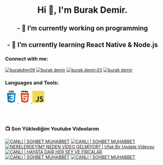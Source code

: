 <h1 align="center">Hi 👋, I'm Burak Demir.</h1>
<h2 align="center">- 🔭 I’m currently working on programming</h2>
<h2 align="center">- 🌱 I’m currently learning React Native & Node.js</h2>

<h3 align="left">Connect with me:</h3>
<p align="left">
<a href="https://twitter.com/burakdmr09" target="blank"><img align="center" src="https://raw.githubusercontent.com/rahuldkjain/github-profile-readme-generator/master/src/images/icons/Social/twitter.svg" alt="burakdmr09" height="30" width="40" /></a>
<a href="https://linkedin.com/in/burak-demir-8a5410189/" target="blank"><img align="center" src="https://raw.githubusercontent.com/rahuldkjain/github-profile-readme-generator/master/src/images/icons/Social/linked-in-alt.svg" alt="burak demir" height="30" width="40" /></a>
<a href="https://www.instagram.com/burakdmr.dev/" target="blank"><img align="center" src="https://raw.githubusercontent.com/rahuldkjain/github-profile-readme-generator/master/src/images/icons/Social/instagram.svg" alt="burak.demir.03" height="30" width="40" /></a>
<a href="https://www.youtube.com/channel/UCDdNshkQY13SfUZh4JgkcQg" target="blank"><img align="center" src="https://raw.githubusercontent.com/rahuldkjain/github-profile-readme-generator/master/src/images/icons/Social/youtube.svg" alt="burak demir" height="30" width="40" /></a>
</p>

<h3 align="left">Languages and Tools:</h3>
<p align="left"> <a href="https://www.w3schools.com/css/" target="_blank"> <img src="https://raw.githubusercontent.com/devicons/devicon/master/icons/css3/css3-original-wordmark.svg" alt="css3" width="40" height="40"/> </a> <a href="https://www.w3.org/html/" target="_blank"> <img src="https://raw.githubusercontent.com/devicons/devicon/master/icons/html5/html5-original-wordmark.svg" alt="html5" width="40" height="40"/> </a> <a href="https://developer.mozilla.org/en-US/docs/Web/JavaScript" target="_blank"> <img src="https://raw.githubusercontent.com/devicons/devicon/master/icons/javascript/javascript-original.svg" alt="javascript" width="40" height="40"/> </a> </p>
<br />

#

### 📺 Son Yüklediğim Youtube Videolarım

<!-- BEGIN YOUTUBE-CARDS -->
[![CANLI | SOHBET MUHABBET](https://ytcards.demolab.com/?id=CLvCXat1pAE&title=CANLI+%7C+SOHBET+MUHABBET&lang=en&timestamp=1689711614&background_color=%230d1117&title_color=%23ffffff&stats_color=%23dedede&width=250&border_radius=5 "CANLI | SOHBET MUHABBET")](https://www.youtube.com/watch?v=CLvCXat1pAE)
[![CANLI | SOHBET MUHABBET](https://ytcards.demolab.com/?id=cUbG-3rGNYc&title=CANLI+%7C+SOHBET+MUHABBET&lang=en&timestamp=1689706077&background_color=%230d1117&title_color=%23ffffff&stats_color=%23dedede&width=250&border_radius=5 "CANLI | SOHBET MUHABBET")](https://www.youtube.com/watch?v=cUbG-3rGNYc)
[![NERELERDEYİM? NEDEN VİDEO GELMİYOR? | Ufak Bir Update Videosu](https://ytcards.demolab.com/?id=44UN78WJt2Q&title=NERELERDEY%C4%B0M%3F+NEDEN+V%C4%B0DEO+GELM%C4%B0YOR%3F+%7C+Ufak+Bir+Update+Videosu&lang=en&timestamp=1689522341&background_color=%230d1117&title_color=%23ffffff&stats_color=%23dedede&width=250&border_radius=5 "NERELERDEYİM? NEDEN VİDEO GELMİYOR? | Ufak Bir Update Videosu")](https://www.youtube.com/watch?v=44UN78WJt2Q)
[![CANLI | HAYATA DAİR HER ŞEY VE FIRÇALAR](https://ytcards.demolab.com/?id=Z65LTu1FPFg&title=CANLI+%7C+HAYATA+DA%C4%B0R+HER+%C5%9EEY+VE+FIR%C3%87ALAR&lang=en&timestamp=1687751321&background_color=%230d1117&title_color=%23ffffff&stats_color=%23dedede&width=250&border_radius=5 "CANLI | HAYATA DAİR HER ŞEY VE FIRÇALAR")](https://www.youtube.com/watch?v=Z65LTu1FPFg)
[![CANLI | SOHBET MUHABBET](https://ytcards.demolab.com/?id=283yPFuwK-o&title=CANLI+%7C+SOHBET+MUHABBET&lang=en&timestamp=1687687839&background_color=%230d1117&title_color=%23ffffff&stats_color=%23dedede&width=250&border_radius=5 "CANLI | SOHBET MUHABBET")](https://www.youtube.com/watch?v=283yPFuwK-o)
[![CANLI | SOHBET MUHABBET](https://ytcards.demolab.com/?id=Xg5TKxcGJr8&title=CANLI+%7C+SOHBET+MUHABBET&lang=en&timestamp=1687639821&background_color=%230d1117&title_color=%23ffffff&stats_color=%23dedede&width=250&border_radius=5 "CANLI | SOHBET MUHABBET")](https://www.youtube.com/watch?v=Xg5TKxcGJr8)
<!-- END YOUTUBE-CARDS -->

<!--
**burakndmr/burakndmr** is a ✨ _special_ ✨ repository because its `README.md` (this file) appears on your GitHub profile.

Here are some ideas to get you started:


- 🌱 I’m currently learning ...
- 👯 I’m looking to collaborate on ...
- 🤔 I’m looking for help with ...
- 💬 Ask me about ...
- 📫 How to reach me: ...
- 😄 Pronouns: ...
- ⚡ Fun fact: ...
-->

